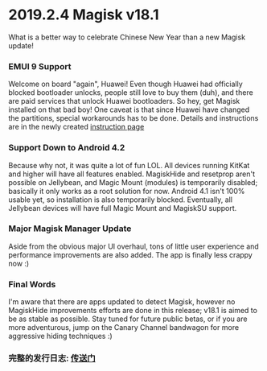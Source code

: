 # 2019.2.4 Magisk v18.1

What is a better way to celebrate Chinese New Year than a new Magisk update!

### EMUI 9 Support
Welcome on board "again", Huawei! Even though Huawei had officially blocked bootloader unlocks, people still love to buy them (duh), and there are paid services that unlock Huawei bootloaders. So hey, get Magisk installed on that bad boy! One caveat is that since Huawei have changed the partitions, special workarounds has to be done. Details and instructions are in the newly created [instruction page](https://topjohnwu.github.io/Magisk/install.html)

### Support Down to Android 4.2
Because why not, it was quite a lot of fun LOL. All devices running KitKat and higher will have all features enabled. MagiskHide and resetprop aren't possible on Jellybean, and Magic Mount (modules) is temporarily disabled; basically it only works as a root solution for now. Android 4.1 isn't 100% usable yet, so installation is also temporarily blocked. Eventually, all Jellybean devices will have full Magic Mount and MagiskSU support.

### Major Magisk Manager Update
Aside from the obvious major UI overhaul, tons of little user experience and performance improvements are also added. The app is finally less crappy now :)

### Final Words
I'm aware that there are apps updated to detect Magisk, however no MagiskHide improvements efforts are done in this release; v18.1 is aimed to be as stable as possible. Stay tuned for future public betas, or if you are more adventurous, jump on the Canary Channel bandwagon for more aggressive hiding techniques :)

### 完整的发行日志: [传送门](https://magisk.aac6fef.top/changes.html)
